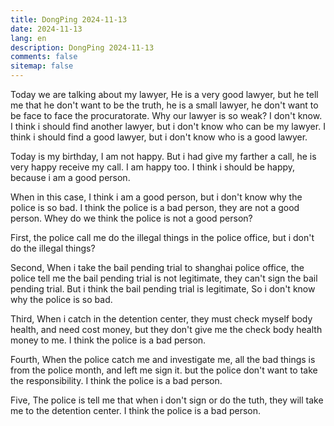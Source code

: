 ```yaml
---
title: DongPing 2024-11-13
date: 2024-11-13
lang: en
description: DongPing 2024-11-13
comments: false
sitemap: false
---
```


Today we are talking about my lawyer, He is a very good lawyer, but he tell me that he don't want to be the truth, he is a small lawyer, he don't want to be face to face the procuratorate. Why our lawyer is so weak? I don't know. I think i should find another lawyer, but i don't know who can be my lawyer. I think i should find a good lawyer, but i don't know who is a good lawyer.

Today is my birthday, I am not happy. But i had give my farther a call, he is very happy receive my call. I am happy too. I think i should be happy, because i am a good person.

When in this case, I think i am a good person, but i don't know why the police is so bad. I think the police is a bad person, they are not a good person. Whey do we think the police is not a good person? 

First, the police call me do the illegal things in the police office, but i don't do the illegal things?

Second, When i take the bail pending trial to shanghai police office, the police tell me the bail pending trial is not legitimate, they can't sign the bail pending trial. But i think the bail pending trial is legitimate, So i don't know why the police is so bad.

Third, When i catch in the detention center, they must check myself body health, and need cost money, but they don't give me the check body health money to me. I think the police is a bad person.

Fourth, When the police catch me and investigate me, all the bad things is from the police month, and left me sign it. but the police don't want to take the responsibility. I think the police is a bad person.

Five, The police is tell me that when i don't sign or do the tuth, they will take me to the detention center. I think the police is a bad person.